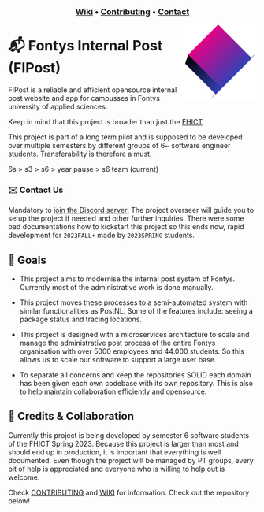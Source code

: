 <h3 align="middle">
<a href="https://github.com/FontysIPost/FIPost/wiki">Wiki</a>
<a>•</a>
<a href="https://github.com/FontysIPost/FIPost/blob/dev/.github/CONTRIBUTING.md">Contributing</a>
<a>•</a>
<a href="https://discord.gg/3xFK8ZAA3d">Contact</a>
</h3>

<img align="right" width="30%" src="https://github.com/FontysIPost/FIPost/blob/master/resources/logo.png"></img>

# 📬 Fontys Internal Post (FIPost)

FIPost is a reliable and efficient opensource internal post website and app for campusses in Fontys university of applied sciences.

Keep in mind that this project is broader than just the [FHICT](https://fontys.edu/ictprogrammes/).

This project is part of a long term pilot and is supposed to be developed over multiple semesters
by different groups of 6~ software engineer students. Transferability is therefore a must.

6s > s3 > s6 > year pause > s6 team (current)

### ✉️ Contact Us
Mandatory to [join the Discord server!](https://discord.gg/3xFK8ZAA3d) The project overseer will guide you to setup the project if needed and other further inquiries.
There were some bad documentations how to kickstart this project so this ends now, rapid development for `2023FALL+` made by `2023SPRING` students.

## 🎯 Goals

* This project aims to modernise the internal post system of Fontys. Currently most of the administrative work is done manually.

* This project moves these processes to a semi-automated system with similar functionalities as PostNL.
  Some of the features include: seeing a package status and tracing locations.

* This project is designed with a microservices architecture to scale and manage the administrative post process of the entire Fontys organisation
  with over 5000 employees and 44.000 students. So this allows us to scale our software to support a large user base.

* To separate all concerns and keep the repositories SOLID each domain has been given each own codebase with its own repository.
  This is also to help maintain collaboration efficiently and opensource.

## 🤝 Credits & Collaboration

Currently this project is being developed by semester 6 software students of the FHICT Spring 2023.
Because this project is larger than most and should end up in production,
it is important that everything is well documented. Even though the project will be managed by PT groups,
every bit of help is appreciated and everyone who is willing to help out is welcome.

Check [CONTRIBUTING](https://github.com/FontysIPost/FIPost/blob/dev/.github/CONTRIBUTING.md) and [WIKI](https://github.com/FontysIPost/FIPost) for information. Check out the repository below!

